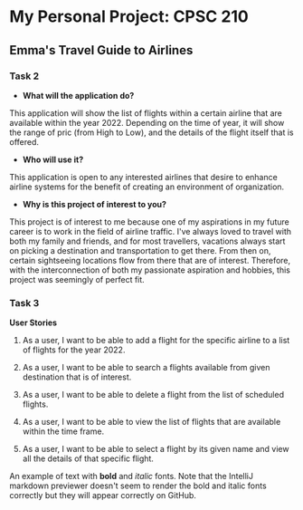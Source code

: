 # My Personal Project: CPSC 210

## Emma's Travel Guide to Airlines

### Task 2

- **What will the application do?**
  
<p> This application will show the list of flights within a certain airline that are available within the year 2022. 
Depending on the time of year, it will show the range of pric (from High to Low), and the details of the flight itself 
that is offered. </p>

- **Who will use it?** 

<p> This application is open to any interested airlines that desire to enhance airline systems for the benefit of 
creating an environment of organization. <p/>

 - **Why is this project of interest to you?**

<p> This project is of interest to me because one of my aspirations in my future career is to work in the field
of airline traffic. I've always loved to travel with both my family and friends, and for most travellers, vacations 
always start on picking a destination and transportation to get there. From then on, certain sightseeing locations flow 
from there that are of interest. Therefore, with the interconnection of both my passionate aspiration and hobbies, this
project was seemingly of perfect fit. </p>


### Task 3

 **User Stories** 


1. As a user, I want to be able to add a flight for the specific airline to a list of flights for the year 2022. 

2.  As a user, I want to be able to search a flights available from given destination that is of interest.

3.  As a user, I want to be able to delete a flight from the list of scheduled flights. 

4. As a user, I want to be able to view the list of flights that are available within the time frame. 

5.  As a user, I want to be able to select a flight by its given name and view all the details of that specific flight. 



An example of text with **bold** and *italic* fonts.  Note that the IntelliJ markdown previewer doesn't seem to render 
the bold and italic fonts correctly but they will appear correctly on GitHub.